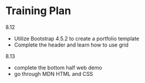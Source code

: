 # Training Plan

8.12

* Utilize Bootstrap 4.5.2 to create a portfolio template
* Complete the header and learn how to use grid

8.13

* complete the bottom half web demo
* go through MDN HTML and CSS   

